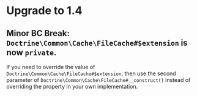 # Upgrade to 1.4

## Minor BC Break: `Doctrine\Common\Cache\FileCache#$extension` is now `private`.

If you need to override the value of `Doctrine\Common\Cache\FileCache#$extension`, then use the
second parameter of `Doctrine\Common\Cache\FileCache#__construct()` instead of overriding
the property in your own implementation.
